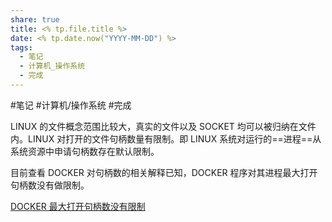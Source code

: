 ```yaml
---  
share: true  
title: <% tp.file.title %>  
date: <% tp.date.now("YYYY-MM-DD") %>  
tags:  
  - 笔记  
  - 计算机_操作系统  
  - 完成  
---  
```

  
  
#笔记 #计算机/操作系统  #完成  
  
LINUX 的文件概念范围比较大，真实的文件以及 SOCKET 均可以被归纳在文件内。LINUX 对打开的文件句柄数量有限制。即 LINUX 系统对运行的==进程==从系统资源中申请句柄数存在默认限制。  
  
目前查看 DOCKER 对句柄数的相关解释已知，DOCKER 程序对其进程最大打开句柄数没有做限制。  
  
[DOCKER 最大打开句柄数没有限制](https://github.com/containerd/containerd/pull/7566)  
  
